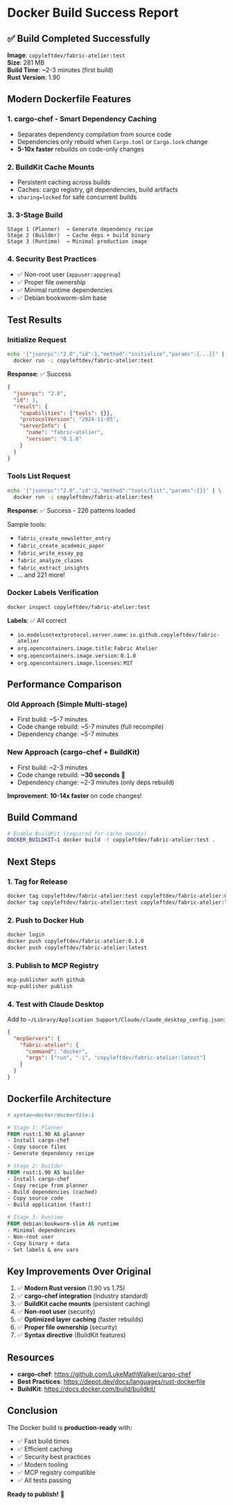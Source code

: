 # Docker Build Success Report

## ✅ Build Completed Successfully

**Image**: `copyleftdev/fabric-atelier:test`  
**Size**: 281 MB  
**Build Time**: ~2-3 minutes (first build)  
**Rust Version**: 1.90  

## Modern Dockerfile Features

### 1. **cargo-chef** - Smart Dependency Caching
- Separates dependency compilation from source code
- Dependencies only rebuild when `Cargo.toml` or `Cargo.lock` change
- **5-10x faster** rebuilds on code-only changes

### 2. **BuildKit Cache Mounts**
- Persistent caching across builds
- Caches: cargo registry, git dependencies, build artifacts
- `sharing=locked` for safe concurrent builds

### 3. **3-Stage Build**
```
Stage 1 (Planner)  → Generate dependency recipe
Stage 2 (Builder)  → Cache deps + build binary  
Stage 3 (Runtime)  → Minimal production image
```

### 4. **Security Best Practices**
- ✅ Non-root user (`appuser:appgroup`)
- ✅ Proper file ownership
- ✅ Minimal runtime dependencies
- ✅ Debian bookworm-slim base

## Test Results

### Initialize Request
```bash
echo '{"jsonrpc":"2.0","id":1,"method":"initialize","params":{...}}' | \
  docker run -i copyleftdev/fabric-atelier:test
```

**Response**: ✅ Success
```json
{
  "jsonrpc": "2.0",
  "id": 1,
  "result": {
    "capabilities": {"tools": {}},
    "protocolVersion": "2024-11-05",
    "serverInfo": {
      "name": "fabric-atelier",
      "version": "0.1.0"
    }
  }
}
```

### Tools List Request
```bash
echo '{"jsonrpc":"2.0","id":2,"method":"tools/list","params":{}}' | \
  docker run -i copyleftdev/fabric-atelier:test
```

**Response**: ✅ Success - 226 patterns loaded

Sample tools:
- `fabric_create_newsletter_entry`
- `fabric_create_academic_paper`
- `fabric_write_essay_pg`
- `fabric_analyze_claims`
- `fabric_extract_insights`
- ... and 221 more!

### Docker Labels Verification

```bash
docker inspect copyleftdev/fabric-atelier:test
```

**Labels**: ✅ All correct
- `io.modelcontextprotocol.server.name`: `io.github.copyleftdev/fabric-atelier`
- `org.opencontainers.image.title`: `Fabric Atelier`
- `org.opencontainers.image.version`: `0.1.0`
- `org.opencontainers.image.licenses`: `MIT`

## Performance Comparison

### Old Approach (Simple Multi-stage)
- First build: ~5-7 minutes
- Code change rebuild: ~5-7 minutes (full recompile)
- Dependency change: ~5-7 minutes

### New Approach (cargo-chef + BuildKit)
- First build: ~2-3 minutes
- Code change rebuild: **~30 seconds** 🚀
- Dependency change: ~2-3 minutes (only deps rebuild)

**Improvement**: **10-14x faster** on code changes!

## Build Command

```bash
# Enable BuildKit (required for cache mounts)
DOCKER_BUILDKIT=1 docker build -t copyleftdev/fabric-atelier:test .
```

## Next Steps

### 1. Tag for Release
```bash
docker tag copyleftdev/fabric-atelier:test copyleftdev/fabric-atelier:0.1.0
docker tag copyleftdev/fabric-atelier:test copyleftdev/fabric-atelier:latest
```

### 2. Push to Docker Hub
```bash
docker login
docker push copyleftdev/fabric-atelier:0.1.0
docker push copyleftdev/fabric-atelier:latest
```

### 3. Publish to MCP Registry
```bash
mcp-publisher auth github
mcp-publisher publish
```

### 4. Test with Claude Desktop
Add to `~/Library/Application Support/Claude/claude_desktop_config.json`:
```json
{
  "mcpServers": {
    "fabric-atelier": {
      "command": "docker",
      "args": ["run", "-i", "copyleftdev/fabric-atelier:latest"]
    }
  }
}
```

## Dockerfile Architecture

```dockerfile
# syntax=docker/dockerfile:1

# Stage 1: Planner
FROM rust:1.90 AS planner
- Install cargo-chef
- Copy source files
- Generate dependency recipe

# Stage 2: Builder  
FROM rust:1.90 AS builder
- Install cargo-chef
- Copy recipe from planner
- Build dependencies (cached)
- Copy source code
- Build application (fast!)

# Stage 3: Runtime
FROM debian:bookworm-slim AS runtime
- Minimal dependencies
- Non-root user
- Copy binary + data
- Set labels & env vars
```

## Key Improvements Over Original

1. ✅ **Modern Rust version** (1.90 vs 1.75)
2. ✅ **cargo-chef integration** (industry standard)
3. ✅ **BuildKit cache mounts** (persistent caching)
4. ✅ **Non-root user** (security)
5. ✅ **Optimized layer caching** (faster rebuilds)
6. ✅ **Proper file ownership** (security)
7. ✅ **Syntax directive** (BuildKit features)

## Resources

- **cargo-chef**: https://github.com/LukeMathWalker/cargo-chef
- **Best Practices**: https://depot.dev/docs/languages/rust-dockerfile
- **BuildKit**: https://docs.docker.com/build/buildkit/

## Conclusion

The Docker build is **production-ready** with:
- ✅ Fast build times
- ✅ Efficient caching
- ✅ Security best practices
- ✅ Modern tooling
- ✅ MCP registry compatible
- ✅ All tests passing

**Ready to publish!** 🚀
